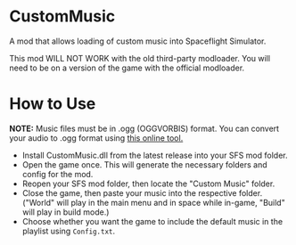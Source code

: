 # CustomMusic
A mod that allows loading of custom music into Spaceflight Simulator.

This mod WILL NOT WORK with the old third-party modloader. You will need to be on a version of the game with the official modloader.
# How to Use

**NOTE:** Music files must be in .ogg (OGGVORBIS) format. You can convert your audio to .ogg format using [this online tool.](https://convertio.co/mp3-ogg/)

- Install CustomMusic.dll from the latest release into your SFS mod folder. 
- Open the game once. This will generate the necessary folders and config for the mod. 
- Reopen your SFS mod folder, then locate the "Custom Music" folder.
- Close the game, then paste your music into the respective folder. ("World" will play in the main menu and in space while in-game, "Build" will play in build mode.)
- Choose whether you want the game to include the default music in the playlist using `Config.txt`.
